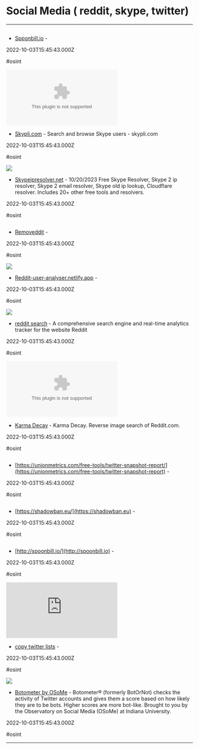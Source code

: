 # Social Media ( reddit, skype, twitter)

---

![]()

- [Spponbill.io](https://spponbill.io) - 

2022-10-03T15:45:43.000Z

#osint

![](https://rdl.ink/render/https%3A%2F%2Fwww.skypli.com)

- [Skypli.com](https://www.skypli.com) - Search and browse Skype users - skypli.com

2022-10-03T15:45:43.000Z

#osint

![](https://rdl.ink/render/http%3A%2F%2Fwww.skypeipresolver.net)

- [Skypeipresolver.net](http://www.skypeipresolver.net) - 10/20/2023 Free Skype Resolver, Skype 2 ip resolver, Skype 2 email resolver, Skype old ip lookup, Cloudflare resolver. Includes 20+ other free tools and resolvers.

2022-10-03T15:45:43.000Z

#osint

![]()

- [Removeddit](https://www.removeddit.com) - 

2022-10-03T15:45:43.000Z

#osint

![](https://rdl.ink/render/https%3A%2F%2Freddit-user-analyser.netlify.app)

- [Reddit-user-analyser.netlify.app](https://reddit-user-analyser.netlify.app) - 

2022-10-03T15:45:43.000Z

#osint

![](https://rdl.ink/render/https%3A%2F%2Fredditsearch.io)

- [reddit search](https://redditsearch.io) - A comprehensive search engine and real-time analytics tracker for the website Reddit

2022-10-03T15:45:43.000Z

#osint

![](https://rdl.ink/render/http%3A%2F%2Fkarmadecay.com)

- [Karma Decay](http://karmadecay.com) - Karma Decay. Reverse image search of Reddit.com.

2022-10-03T15:45:43.000Z

#osint

![]()

- [https://unionmetrics.com/free-tools/twitter-snapshot-report/](https://unionmetrics.com/free-tools/twitter-snapshot-report) - 

2022-10-03T15:45:43.000Z

#osint

![]()

- [https://shadowban.eu/](https://shadowban.eu) - 

2022-10-03T15:45:43.000Z

#osint

![]()

- [http://spoonbill.io/](http://spoonbill.io) - 

2022-10-03T15:45:43.000Z

#osint

![](https://rdl.ink/render/http%3A%2F%2Fprojects.noahliebman.net%2Flistcopy%2Fconnect.php)

- [copy twitter lists](http://projects.noahliebman.net/listcopy/connect.php) - 

2022-10-03T15:45:43.000Z

#osint

![](https://botometer.osome.iu.edu/static/assets/img/twitter-robot-bird.png)

- [Botometer by OSoMe](https://botometer.osome.iu.edu) - Botometer® (formerly BotOrNot) checks the activity of         Twitter accounts and gives them a score based on how likely they are to         be bots. Higher scores are more bot-like. Brought to you by the         Observatory on Social Media (OSoMe) at Indiana University.

2022-10-03T15:45:43.000Z

#osint

---

